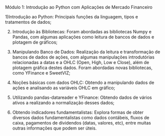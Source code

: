 Módulo 1: Introdução ao Python com Aplicações de Mercado Financeiro

  1)Introdução ao Python: Principais funções da linguagem, tipos e tratamentos de dados;
  
  2) Introdução às Bibliotecas: Foram abordadas as bibliotecas Numpy e Pandas, com algumas aplicações como leitura de bancos de dados e plotagem de gráficos;
  
  3) Manipulando Banco de Dados: Realização da leitura e transformação de bancos de dados de ações, com algumas manipulações introdutórias relacionadas a datas e a OHLC (Open, High, Low e Close), além de plotagem gráfica destes dados. Foram abordadas novas bibliotecas, como YFinance e SweetVIZ;
  
  4) Noções básicas com dados OHLC: Obtendo a manipulando dados de ações e analisando as variáveis OHLC em gráfico;
  
  5) Utilizando pandas-datareader e YFinance: Obtendo dados de vários ativos a realizando a normalização desses dados;
  
  6) Obtendo indicadores fundamentalistas: Explora formas de obter diversos dados fundamentalistas como dados contábeis, fluxos de caixa, pagamentos de dividendos (datas, valores, etc), entre muitas outras informações que podem ser úteis.
